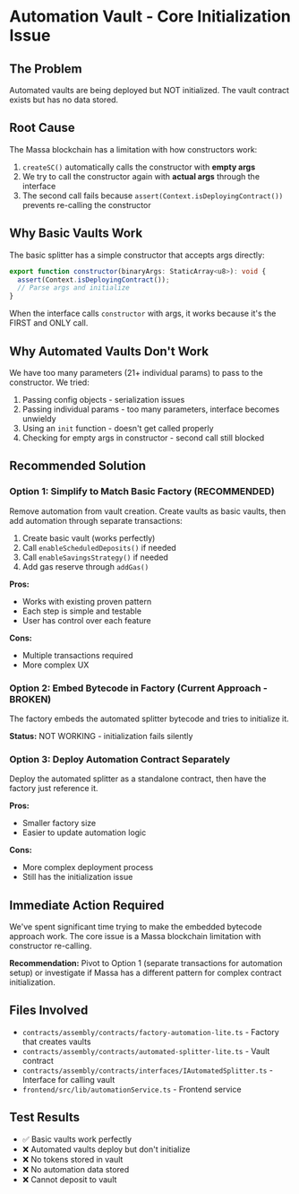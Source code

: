 # Automation Vault - Core Initialization Issue

## The Problem

Automated vaults are being deployed but NOT initialized. The vault contract exists but has no data stored.

## Root Cause

The Massa blockchain has a limitation with how constructors work:

1. `createSC()` automatically calls the constructor with **empty args**
2. We try to call the constructor again with **actual args** through the interface
3. The second call fails because `assert(Context.isDeployingContract())` prevents re-calling the constructor

## Why Basic Vaults Work

The basic splitter has a simple constructor that accepts args directly:

```typescript
export function constructor(binaryArgs: StaticArray<u8>): void {
  assert(Context.isDeployingContract());
  // Parse args and initialize
}
```

When the interface calls `constructor` with args, it works because it's the FIRST and ONLY call.

## Why Automated Vaults Don't Work

We have too many parameters (21+ individual params) to pass to the constructor. We tried:

1. Passing config objects - serialization issues
2. Passing individual params - too many parameters, interface becomes unwieldy
3. Using an `init` function - doesn't get called properly
4. Checking for empty args in constructor - second call still blocked

## Recommended Solution

### Option 1: Simplify to Match Basic Factory (RECOMMENDED)

Remove automation from vault creation. Create vaults as basic vaults, then add automation through separate transactions:

1. Create basic vault (works perfectly)
2. Call `enableScheduledDeposits()` if needed
3. Call `enableSavingsStrategy()` if needed
4. Add gas reserve through `addGas()`

**Pros:**

- Works with existing proven pattern
- Each step is simple and testable
- User has control over each feature

**Cons:**

- Multiple transactions required
- More complex UX

### Option 2: Embed Bytecode in Factory (Current Approach - BROKEN)

The factory embeds the automated splitter bytecode and tries to initialize it.

**Status:** NOT WORKING - initialization fails silently

### Option 3: Deploy Automation Contract Separately

Deploy the automated splitter as a standalone contract, then have the factory just reference it.

**Pros:**

- Smaller factory size
- Easier to update automation logic

**Cons:**

- More complex deployment process
- Still has the initialization issue

## Immediate Action Required

We've spent significant time trying to make the embedded bytecode approach work. The core issue is a Massa blockchain limitation with constructor re-calling.

**Recommendation:** Pivot to Option 1 (separate transactions for automation setup) or investigate if Massa has a different pattern for complex contract initialization.

## Files Involved

- `contracts/assembly/contracts/factory-automation-lite.ts` - Factory that creates vaults
- `contracts/assembly/contracts/automated-splitter-lite.ts` - Vault contract
- `contracts/assembly/contracts/interfaces/IAutomatedSplitter.ts` - Interface for calling vault
- `frontend/src/lib/automationService.ts` - Frontend service

## Test Results

- ✅ Basic vaults work perfectly
- ❌ Automated vaults deploy but don't initialize
- ❌ No tokens stored in vault
- ❌ No automation data stored
- ❌ Cannot deposit to vault

